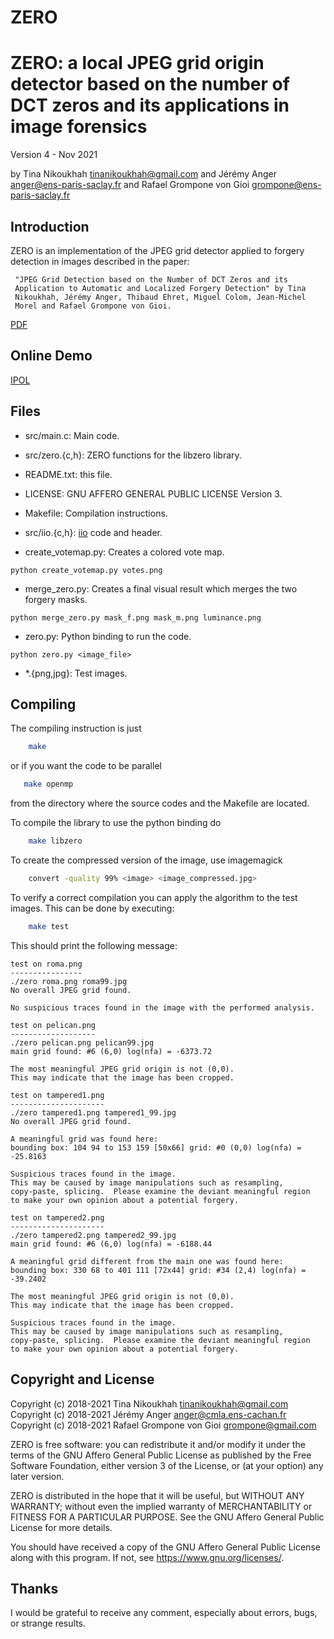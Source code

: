 ZERO
====

ZERO: a local JPEG grid origin detector based on the number of DCT zeros
and its applications in image forensics
================================================

Version 4 - Nov 2021

by Tina Nikoukhah <tinanikoukhah@gmail.com>
and Jérémy Anger <anger@ens-paris-saclay.fr>
and Rafael Grompone von Gioi <grompone@ens-paris-saclay.fr>


Introduction
------------

ZERO is an implementation of the JPEG grid detector applied to forgery
detection in images described in the paper:

     "JPEG Grid Detection based on the Number of DCT Zeros and its
     Application to Automatic and Localized Forgery Detection" by Tina
     Nikoukhah, Jérémy Anger, Thibaud Ehret, Miguel Colom, Jean-Michel
     Morel and Rafael Grompone von Gioi.
[PDF](http://openaccess.thecvf.com/content_CVPRW_2019/papers/Media%20Forensics/Nikoukhah_JPEG_Grid_Detection_based_on_the_Number_of_DCT_Zeros_CVPRW_2019_paper.pdf)     


Online Demo
------------

[IPOL](https://ipolcore.ipol.im/demo/clientApp/demo.html?id=77777000073)

Files
-----

- src/main.c: Main code.

- src/zero.{c,h}: ZERO functions for the libzero library.

- README.txt: this file.

- LICENSE: GNU AFFERO GENERAL PUBLIC LICENSE Version 3.

- Makefile: Compilation instructions.

- src/iio.{c,h}: [iio](https://github.com/mnhrdt/iio) code and header.

- create_votemap.py: Creates a colored vote map.
```
python create_votemap.py votes.png
```
- merge_zero.py: Creates a final visual result which merges the two forgery masks.
```
python merge_zero.py mask_f.png mask_m.png luminance.png
```

- zero.py: Python binding to run the code. 
```
python zero.py <image_file>
```

- *.{png,jpg}: Test images.


Compiling
---------
The compiling instruction is just
```bash
    make
```
or if you want the code to be parallel
```bash
   make openmp
```
from the directory where the source codes and the Makefile are located.

To compile the library to use the python binding do
```bash
    make libzero
```

To create the compressed version of the image, use imagemagick
```bash
    convert -quality 99% <image> <image_compressed.jpg>
```

To verify a correct compilation you can apply the algorithm to the
test images. This can be done by executing:
```bash
    make test
```

This should print the following message:
```
test on roma.png
----------------
./zero roma.png roma99.jpg
No overall JPEG grid found.

No suspicious traces found in the image with the performed analysis.

test on pelican.png
-------------------
./zero pelican.png pelican99.jpg
main grid found: #6 (6,0) log(nfa) = -6373.72

The most meaningful JPEG grid origin is not (0,0).
This may indicate that the image has been cropped.

test on tampered1.png
---------------------
./zero tampered1.png tampered1_99.jpg
No overall JPEG grid found.

A meaningful grid was found here:
bounding box: 104 94 to 153 159 [50x66] grid: #0 (0,0) log(nfa) = -25.8163

Suspicious traces found in the image.
This may be caused by image manipulations such as resampling,
copy-paste, splicing.  Please examine the deviant meaningful region
to make your own opinion about a potential forgery.

test on tampered2.png
---------------------
./zero tampered2.png tampered2_99.jpg
main grid found: #6 (6,0) log(nfa) = -6188.44

A meaningful grid different from the main one was found here:
bounding box: 330 68 to 401 111 [72x44] grid: #34 (2,4) log(nfa) = -39.2402

The most meaningful JPEG grid origin is not (0,0).
This may indicate that the image has been cropped.

Suspicious traces found in the image.
This may be caused by image manipulations such as resampling,
copy-paste, splicing.  Please examine the deviant meaningful region
to make your own opinion about a potential forgery.
```


Copyright and License
---------------------

Copyright (c) 2018-2021 Tina Nikoukhah <tinanikoukhah@gmail.com>
Copyright (c) 2018-2021 Jérémy Anger <anger@cmla.ens-cachan.fr>
Copyright (c) 2018-2021 Rafael Grompone von Gioi <grompone@gmail.com>


ZERO is free software: you can redistribute it and/or modify
it under the terms of the GNU Affero General Public License as
published by the Free Software Foundation, either version 3 of the
License, or (at your option) any later version.

ZERO is distributed in the hope that it will be useful,
but WITHOUT ANY WARRANTY; without even the implied warranty of
MERCHANTABILITY or FITNESS FOR A PARTICULAR PURPOSE. See the
GNU Affero General Public License for more details.

You should have received a copy of the GNU Affero General Public License
along with this program. If not, see <https://www.gnu.org/licenses/>.


Thanks
------

I would be grateful to receive any comment, especially about errors,
bugs, or strange results.
